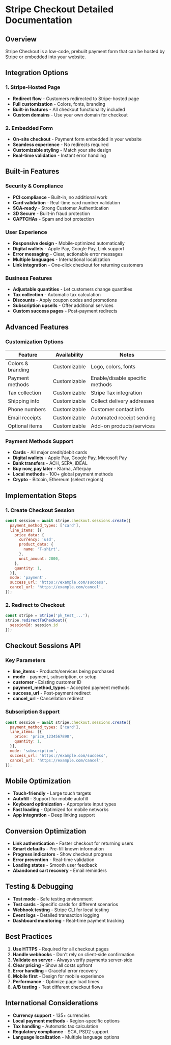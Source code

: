 # Stripe Checkout Detailed Documentation

## Overview
Stripe Checkout is a low-code, prebuilt payment form that can be hosted by Stripe or embedded into your website.

## Integration Options

### 1. Stripe-Hosted Page
- **Redirect flow** - Customers redirected to Stripe-hosted page
- **Full customization** - Colors, fonts, branding
- **Built-in features** - All checkout functionality included
- **Custom domains** - Use your own domain for checkout

### 2. Embedded Form
- **On-site checkout** - Payment form embedded in your website  
- **Seamless experience** - No redirects required
- **Customizable styling** - Match your site design
- **Real-time validation** - Instant error handling

## Built-in Features

### Security & Compliance
- **PCI compliance** - Built-in, no additional work
- **Card validation** - Real-time card number validation
- **SCA-ready** - Strong Customer Authentication
- **3D Secure** - Built-in fraud protection
- **CAPTCHAs** - Spam and bot protection

### User Experience
- **Responsive design** - Mobile-optimized automatically
- **Digital wallets** - Apple Pay, Google Pay, Link support
- **Error messaging** - Clear, actionable error messages
- **Multiple languages** - International localization
- **Link integration** - One-click checkout for returning customers

### Business Features
- **Adjustable quantities** - Let customers change quantities
- **Tax collection** - Automatic tax calculation
- **Discounts** - Apply coupon codes and promotions
- **Subscription upsells** - Offer additional services
- **Custom success pages** - Post-payment redirects

## Advanced Features

### Customization Options
| Feature | Availability | Notes |
|---------|--------------|--------|
| Colors & branding | Customizable | Logo, colors, fonts |
| Payment methods | Customizable | Enable/disable specific methods |
| Tax collection | Customizable | Stripe Tax integration |
| Shipping info | Customizable | Collect delivery addresses |
| Phone numbers | Customizable | Customer contact info |
| Email receipts | Customizable | Automated receipt sending |
| Optional items | Customizable | Add-on products/services |

### Payment Methods Support
- **Cards** - All major credit/debit cards
- **Digital wallets** - Apple Pay, Google Pay, Microsoft Pay
- **Bank transfers** - ACH, SEPA, iDEAL
- **Buy now, pay later** - Klarna, Afterpay
- **Local methods** - 100+ global payment methods
- **Crypto** - Bitcoin, Ethereum (select regions)

## Implementation Steps

### 1. Create Checkout Session
```javascript
const session = await stripe.checkout.sessions.create({
  payment_method_types: ['card'],
  line_items: [{
    price_data: {
      currency: 'usd',
      product_data: {
        name: 'T-shirt',
      },
      unit_amount: 2000,
    },
    quantity: 1,
  }],
  mode: 'payment',
  success_url: 'https://example.com/success',
  cancel_url: 'https://example.com/cancel',
});
```

### 2. Redirect to Checkout
```javascript
const stripe = Stripe('pk_test_...');
stripe.redirectToCheckout({
  sessionId: session.id
});
```

## Checkout Sessions API

### Key Parameters
- **line_items** - Products/services being purchased
- **mode** - payment, subscription, or setup
- **customer** - Existing customer ID
- **payment_method_types** - Accepted payment methods
- **success_url** - Post-payment redirect
- **cancel_url** - Cancellation redirect

### Subscription Support
```javascript
const session = await stripe.checkout.sessions.create({
  payment_method_types: ['card'],
  line_items: [{
    price: 'price_1234567890',
    quantity: 1,
  }],
  mode: 'subscription',
  success_url: 'https://example.com/success',
  cancel_url: 'https://example.com/cancel',
});
```

## Mobile Optimization
- **Touch-friendly** - Large touch targets
- **Autofill** - Support for mobile autofill
- **Keyboard optimization** - Appropriate input types
- **Fast loading** - Optimized for mobile networks
- **App integration** - Deep linking support

## Conversion Optimization
- **Link authentication** - Faster checkout for returning users
- **Smart defaults** - Pre-fill known information
- **Progress indicators** - Show checkout progress
- **Error prevention** - Real-time validation
- **Loading states** - Smooth user feedback
- **Abandoned cart recovery** - Email reminders

## Testing & Debugging
- **Test mode** - Safe testing environment
- **Test cards** - Specific cards for different scenarios
- **Webhook testing** - Stripe CLI for local testing
- **Event logs** - Detailed transaction logging
- **Dashboard monitoring** - Real-time payment tracking

## Best Practices
1. **Use HTTPS** - Required for all checkout pages
2. **Handle webhooks** - Don't rely on client-side confirmation
3. **Validate on server** - Always verify payments server-side
4. **Clear pricing** - Show all costs upfront
5. **Error handling** - Graceful error recovery
6. **Mobile first** - Design for mobile experience
7. **Performance** - Optimize page load times
8. **A/B testing** - Test different checkout flows

## International Considerations
- **Currency support** - 135+ currencies
- **Local payment methods** - Region-specific options
- **Tax handling** - Automatic tax calculation
- **Regulatory compliance** - SCA, PSD2 support
- **Language localization** - Multiple language options